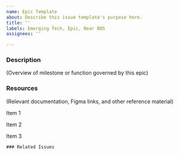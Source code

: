 ```yaml
---
name: Epic Template
about: Describe this issue template's purpose here.
title: ''
labels: Emerging Tech, Epic, Near BOS
assignees: ''

---
```


### Description

(Overview of milestone or function governed by this epic)

### Resources

(Relevant documentation, Figma links, and other reference material)

Item 1

Item 2

Item 3

```[tasklist]
### Related Issues
```
